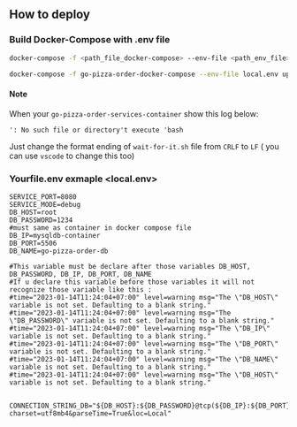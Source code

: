 ## How to deploy

### Build Docker-Compose with .env file

```bash
docker-compose -f <path_file_docker-compose> --env-file <path_env_file> up -d
```

```bash
docker-compose -f go-pizza-order-docker-compose --env-file local.env up -d
```

#### **Note**

When your `go-pizza-order-services-container` show this log below:

```
': No such file or directory't execute 'bash
```

Just change the format ending of `wait-for-it.sh` file from `CRLF` to `LF` ( you can use `vscode` to change this too)

### Yourfile.env exmaple <local.env>

```
SERVICE_PORT=8080
SERVICE_MODE=debug
DB_HOST=root
DB_PASSWORD=1234
#must same as container in docker compose file
DB_IP=mysqldb-container
DB_PORT=5506
DB_NAME=go-pizza-order-db

#This variable must be declare after those variables DB_HOST, DB_PASSWORD, DB_IP, DB_PORT, DB_NAME
#If u declare this variable before those variables it will not recognize those variable like this :
#time="2023-01-14T11:24:04+07:00" level=warning msg="The \"DB_HOST\" variable is not set. Defaulting to a blank string."
#time="2023-01-14T11:24:04+07:00" level=warning msg="The \"DB_PASSWORD\" variable is not set. Defaulting to a blank string."
#time="2023-01-14T11:24:04+07:00" level=warning msg="The \"DB_IP\" variable is not set. Defaulting to a blank string."
#time="2023-01-14T11:24:04+07:00" level=warning msg="The \"DB_PORT\" variable is not set. Defaulting to a blank string."
#time="2023-01-14T11:24:04+07:00" level=warning msg="The \"DB_NAME\" variable is not set. Defaulting to a blank string."
#time="2023-01-14T11:24:04+07:00" level=warning msg="The \"DB_HOST\" variable is not set. Defaulting to a blank string."


CONNECTION_STRING_DB="${DB_HOST}:${DB_PASSWORD}@tcp(${DB_IP}:${DB_PORT})/${DB_NAME}?charset=utf8mb4&parseTime=True&loc=Local"
```
